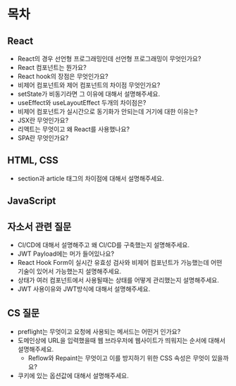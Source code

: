 # 목차

## React

- React의 경우 선언형 프로그래밍인데 선언형 프로그래밍이 무엇인가요?
- React 컴포넌트는 뭔가요?
- React hook의 장점은 무엇인가요?
- 비제어 컴포넌트와 제어 컴포넌트의 차이점 무엇인가요?
- setState가 비동기라면 그 이유에 대해서 설명해주세요.
- useEffect와 useLayoutEffect 두개의 차이점은?
- 비제어 컴포넌트가 실시간으로 동기화가 안되는데 거기에 대한 이유는?
- JSX란 무엇인가요?
- 리액트는 무엇이고 왜 React를 사용했나요?
- SPA란 무엇인가요?
## HTML, CSS

- section과 article 태그의 차이점에 대해서 설명해주세요.

## JavaScript

## 자소서 관련 질문

- CI/CD에 대해서 설명해주고 왜 CI/CD를 구축했는지 설명해주세요.
- JWT Payload에는 머가 들어있나요?
- React Hook Form이 실시간 유효성 검사와 비제어 컴포넌트가 가능했는데 어떤 기술이 있어서 가능했는지 설명해주세요.
- 상태가 여러 컴포넌트에서 사용될때는 상태를 어떻게 관리했는지 설명해주세요.
- JWT 사용이유와 JWT방식에 대해서 설명해주세요.

## CS 질문

- preflight는 무엇이고 요청에 사용되는 메서드는 어떤거 인가요?
- 도메인상에 URL을 입력했을때 웹 브라우저에 웹사이트가 띄워지는 순서에 대해서 설명해주세요.
  - Reflow와 Repaint는 무엇이고 이를 방지하기 위한 CSS 속성은 무엇이 있을까요?
- 쿠키에 있는 옵션값에 대해서 설명해주세요.
  

